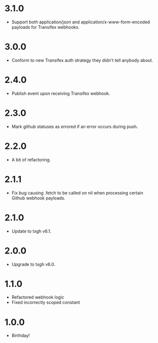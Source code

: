 # 3.1.0
* Support both application/json and application/x-www-form-encoded payloads for Transifex webhooks.

# 3.0.0
* Conform to new Transifex auth strategy they didn't tell anybody about.

# 2.4.0
* Publish event upon receiving Transifex webhook.

# 2.3.0
* Mark github statuses as errored if an error occurs during push.

# 2.2.0
* A bit of refactoring.

# 2.1.1
* Fix bug causing .fetch to be called on nil when processing certain Github webhook payloads.

# 2.1.0
* Update to txgh v6.1.

# 2.0.0
* Upgrade to txgh v6.0.

# 1.1.0
* Refactored webhook logic
* Fixed incorrectly scoped constant

# 1.0.0
* Birthday!
